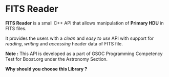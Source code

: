# FITS Reader

**FITS Reader** is a small C++ API that allows manipulation of **Primary HDU** in FITS files.

It provides the users with a *clean* and *easy to use* API with support for *reading*, *writing* and *accessing* header data of FITS file.

**Note :** This API is developed as a part of GSOC Programming Competency Test for Boost.org under the Astronomy Section.

**Why should you choose this Library ?**
<!--stackedit_data:
eyJoaXN0b3J5IjpbMjAwNDA1MDYwMCwyMTE5OTQwMTY3LDE4MT
M1MDk0NjYsMTExNDExOTcxMF19
-->